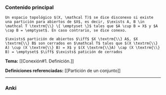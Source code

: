 ### Contenido principal

```ad-Formal
Un espacio topológico $(X, \mathcal T)$ se dice disconexo si existe una partición para abiertos de $X$, es decir, $\exists A, B \in \mathcal T \textrm{\\} \{ \emptyset \}$ tales que $A \cup B = X$ y $A \cap B = \emptyset$. En caso contrario, se dice conexo.
```

```ad-note
$\exists$ partición de abiertos $\iff$ $X \textrm{\\} A$, $X \textrm{\\} B$ son cerrados en $\mathcal T$ tales que $(X \textrm{\\} A) \cup (X \textrm{\\} B) = X$ y $(X \textrm{\\}A) \cap (X \textrm{\\} B) = \emptyset$ $\iff$ $\exists$ patición de cerrados
```

**Tema:** [[Conexión#1. Definición.]]

**Definiciones referenciadas:** [[Partición de un conjunto]]

---
### Anki
